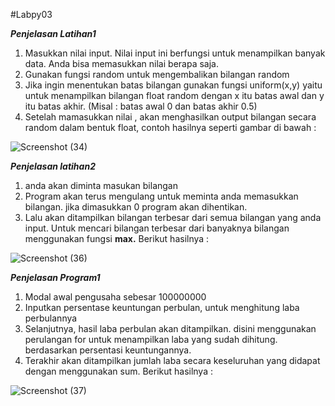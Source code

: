 #Labpy03

_**Penjelasan Latihan1**_
 1. Masukkan nilai input. Nilai input ini berfungsi untuk menampilkan banyak data. Anda bisa memasukkan nilai berapa saja.
 2. Gunakan fungsi random untuk mengembalikan bilangan random
 3. Jika ingin menentukan batas bilangan gunakan fungsi uniform(x,y) yaitu untuk menampilkan bilangan float random dengan x itu batas awal dan y itu batas akhir. (Misal : batas awal 0 dan batas akhir 0.5)
 4. Setelah mamasukkan nilai , akan menghasilkan output bilangan secara random dalam bentuk float, contoh hasilnya seperti gambar di bawah :

![Screenshot (34)](https://user-images.githubusercontent.com/56881488/68500781-1ee31980-028f-11ea-891c-2ed28fa4c4c0.png)

_**Penjelasan latihan2**_
 1. anda akan diminta masukan bilangan
 2. Program akan terus mengulang untuk meminta anda memasukkan bilangan. jika dimasukkan 0 program akan dihentikan.
 3. Lalu akan ditampilkan bilangan terbesar dari semua bilangan yang anda input. Untuk mencari bilangan terbesar dari banyaknya bilangan menggunakan fungsi **max.** Berikut hasilnya :

![Screenshot (36)](https://user-images.githubusercontent.com/56881488/68500782-1ee31980-028f-11ea-9065-48bbf4f41de8.png)

_**Penjelasan Program1**_
1. Modal awal pengusaha sebesar 100000000
2. Inputkan persentase keuntungan perbulan, untuk menghitung laba perbulannya
3. Selanjutnya, hasil laba perbulan akan ditampilkan. disini menggunakan perulangan for untuk menampilkan laba yang sudah dihitung. berdasarkan persentasi keuntungannya.
4. Terakhir akan ditampilkan jumlah laba secara keseluruhan yang didapat dengan menggunakan sum. Berikut hasilnya :

![Screenshot (37)](https://user-images.githubusercontent.com/56881488/68500783-1ee31980-028f-11ea-81c0-f7a18bffc437.png)
